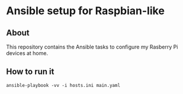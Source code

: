 # Ansible setup for Raspbian-like

## About

This repository contains the Ansible tasks to configure my Rasberry Pi devices at home.

## How to run it

```
ansible-playbook -vv -i hosts.ini main.yaml
```
